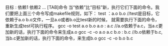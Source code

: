 
目标 : 依赖1 依赖2 ...
[TAB]命令
当“依赖”比“目标”新，执行它们下面的命令。我们要把上面三个命令写成makefile规则，如下：
test ：a.o b.o          //test是目标，它依赖于a.o b.o文件，一旦a.o或者b.o比test新的时候，
就需要执行下面的命令，重新生成test可执行程序。
gcc -o test a.o b.o
a.o : a.c              //a.o依赖于a.c，当a.c更加新的话，执行下面的命令来生成a.o
gcc -c -o a.o a.c
b.o : b.c            //b.o依赖于b.c,当b.c更加新的话，执行下面的命令，来生成b.o
gcc -c -o b.o b.c
